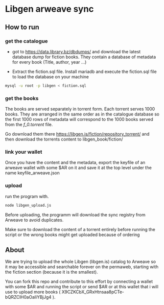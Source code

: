# Libgen arweave sync

## How to run

### get the catalogue
- got to https://data.library.bz/dbdumps/ and download the latest database dump for fiction books. 
They contain a database of metadata for every book (Title, author, year ...)


 - Extract the fiction.sql file. Install mariadb and execute the fiction.sql file to load the database on your machine

 ```bash
 mysql -u root -p libgen < fiction.sql
 ```

### get the books

The books are served separately in torrent form. 
Each torrent serves 1000 books. They are arranged in the same order as in the catalogue database so the first 1000 rows of metadata will correspond to the 1000 books served from the *f_0.torrent* file.

Go download them there https://libgen.is/fiction/repository_torrent/ and then download the torrents content to libgen_book/fiction/

### link your wallet

Once you have the content and the metadata, export the keyfile of an arweave wallet with some $AR on it and save it at the top level under the name keyfile_arweave.json


### upload

run the program with.

```bash
node libgen_upload.js
```

Before uploading, the programm will download the sync registry from Arweave to avoid duplicates.

Make sure to download the content of a torrent entirely before running the script or the wrong books might get uploaded because of ordering


## About

We are trying to upload the whole Libgen (libgen.is) catalog to Arweave so it may be accessible and searchable forever on the permaweb, starting with the fiction section (because it is the smallest).

You can fork this repo and contribute to this effort by connecting a wallet with some $AR and running the script or send $AR or at this wallet that i will use to upload more books ( X9CZKCbX_GRxHtnsaa8pCTe-bQRZCIH0aOaIiYBjJg4 ).






